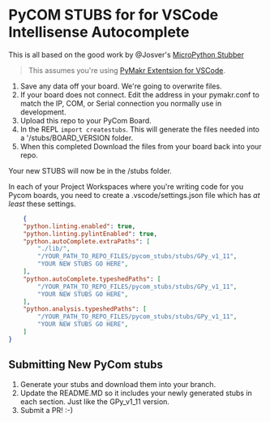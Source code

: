 # PyCOM STUBS for for VSCode Intellisense Autocomplete

This is all based on the good work by @Josver's [MicroPython Stubber](https://github.com/Josverl/micropython-stubber)

> This assumes you're using [PyMakr Extentsion for VSCode](https://marketplace.visualstudio.com/items?itemName=pycom.Pymakr).

1. Save any data off your board. We're going to overwrite files.
2. If your board does not connect. Edit the address in your pymakr.conf to match the IP, COM, or Serial connection you normally use in development.
3. Upload this repo to your PyCom Board.
4. In the REPL `import createstubs`. This will generate the files needed into a '/stubs/BOARD_VERSION folder.
5. When this completed Download the files from your board back into your repo.

Your new STUBS will now be in the /stubs folder.

In each of your Project Workspaces where you're writing code for you Pycom boards, you need to create a .vscode/settings.json file which has _at least_ these settings.

```json
    {
    "python.linting.enabled": true,
    "python.linting.pylintEnabled": true,
    "python.autoComplete.extraPaths": [
        "./lib/",
        "/YOUR_PATH_TO_REPO_FILES/pycom_stubs/stubs/GPy_v1_11",
        "YOUR NEW STUBS GO HERE",
    ],
    "python.autoComplete.typeshedPaths": [
        "/YOUR_PATH_TO_REPO_FILES/pycom_stubs/stubs/GPy_v1_11",
        "YOUR NEW STUBS GO HERE",
    ],
    "python.analysis.typeshedPaths": [
        "/YOUR_PATH_TO_REPO_FILES/pycom_stubs/stubs/GPy_v1_11",
        "YOUR NEW STUBS GO HERE",
    ]
}
```

## Submitting New PyCom stubs
1. Generate your stubs and download them into your branch.
2. Update the README.MD so it includes your newly generated stubs in each section. Just like the GPy_v1_11 version.
3. Submit a PR! :-)

